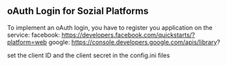 ## oAuth Login for Sozial Platforms

To implement an oAuth login, you have to register you application on the service:
facebook: https://developers.facebook.com/quickstarts/?platform=web
google: https://console.developers.google.com/apis/library?

set the client ID and the client secret in the config.ini files
